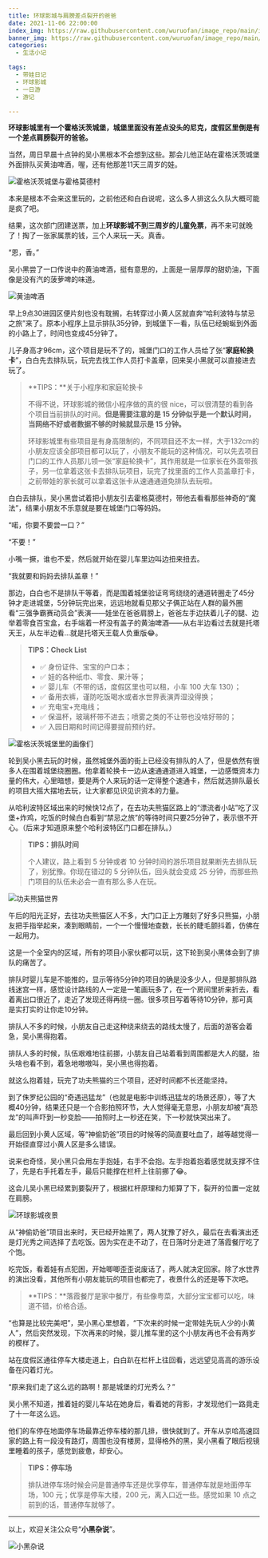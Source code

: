 ```yaml
---
title: 环球影城与肩膀差点裂开的爸爸
date: 2021-11-06 22:00:00
index_img: https://raw.githubusercontent.com/wuruofan/image_repo/main/img/universal-studios-beijing.jpg
banner_img: https://raw.githubusercontent.com/wuruofan/image_repo/main/img/universal-studios-beijing.jpg
categories:
  - 生活小记

tags:
  - 带娃日记
  - 环球影城
  - 一日游
  - 游记

---
```




**环球影城里有一个霍格沃茨城堡，城堡里面没有差点没头的尼克，度假区里倒是有一个差点肩膀裂开的爸爸。**

当然，周日早晨十点钟的吴小黑根本不会想到这些。那会儿他正站在霍格沃茨城堡外面排队买黄油啤酒，喔，还有他那差11天三周岁的娃。


![霍格沃茨城堡与霍格莫德村](https://raw.githubusercontent.com/wuruofan/image_repo/main/img/hogwarts-castle-outsides.jpg)


本来是根本不会来这里玩的，之前他还和白白说呢，这么多人排这么久队大概可能是疯了吧。

结果，这次部门团建送票，加上**环球影城不到三周岁的儿童免票**，再不来可就晚了！掏了一张家属票的钱，三个人来玩一天。真香。



“恩，香。”

吴小黑尝了一口传说中的黄油啤酒，挺有意思的，上面是一层厚厚的甜奶油，下面像是没有汽的菠萝啤的味道。

![黄油啤酒](https://raw.githubusercontent.com/wuruofan/image_repo/main/img/hogwarts-and-butterbeer.jpg)



早上9点30进园区便片刻也没有耽搁，右转穿过小黄人区就直奔“哈利波特与禁忌之旅”来了。原本小程序上显示排队35分钟，到城堡下一看，队伍已经蜿蜒到外面的小路上了，时间也变成45分钟了。

儿子身高才96cm，这个项目是玩不了的，城堡门口的工作人员给了张“**家庭轮换卡**”，白白先去排队玩，玩完去找工作人员打卡盖章，回来吴小黑就可以直接进去玩了。



> **TIPS：**关于小程序和家庭轮换卡
>
> 不得不说，环球影城的微信小程序做的真的很 nice，可以很清楚的看到各个项目当前排队的时间。**但是需要注意的是 15 分钟似乎是一个默认时间，当网络不好或者数据不够的时候就显示是 15 分钟。**
>
> 环球影城里有些项目是有身高限制的，不同项目还不太一样，大于132cm的小朋友应该全部项目都可以玩了，小朋友不能玩的这种情况，可以先去项目门口的工作人员那儿领一张“家庭轮换卡”，其作用就是一位家长在外面带孩子，另一位拿着这张卡去排队玩项目，玩完了找里面的工作人员盖章打卡，之前带娃的家长就可以拿着这张卡从速通通道免排队去玩啦。




白白去排队，吴小黑尝试着把小朋友引去霍格莫德村，带他去看看那些神奇的“魔法”，结果小朋友不乐意就是要在城堡门口等妈妈。



“喏，你要不要尝一口？”

“不要！”

小嘴一撅，谁也不爱，然后就开始在婴儿车里边叫边扭来扭去。

“我就要和妈妈去排队盖章！”



那边，白白也不是排队干等着，而是围着城堡验证弯弯绕绕的通道转圈走了45分钟才走进城堡，5分钟玩完出来，远远地就看见那父子俩正站在人群的最外圈看“三强争霸赛动员会”表演——娃坐在爸爸肩膀上，爸爸左手边扶着儿子的腿、边举着零食百宝盒，右手端着一杯没有盖子的黄油啤酒——从右半边看过去就是托塔天王，从左半边看...就是托塔天王载人负重版😂。



> **TIPS：Check List**
>
> - ✅ 身份证件、宝宝的户口本；
> - ✅ 娃的各种纸巾、零食、果汁等；
> - ✅ 婴儿车（不带的话，度假区里也可以租，小车 100 大车 130）；
> - ✅ 备用衣裤，谨防吃饭喝水或者水世界表演弄湿没得换；
> - ✅ 充电宝+充电线；
> - ✅ 保温杯，玻璃杯带不进去；喷雾之类的不让带也没啥好带的；
> - ✅ 入园日期和时间记得要提前预约好。



![霍格沃茨城堡里的画像们](https://raw.githubusercontent.com/wuruofan/image_repo/main/img/hogwarts-castle-insides.jpg)



轮到吴小黑去玩的时候，虽然城堡外面的街上已经没有排队的人了，但是依然有很多人在围着城堡绕圈圈。他拿着轮换卡一边从速通通道进入城堡，一边感慨资本力量的伟大，心里暗想，要是两个人来玩的话一定得整个速通卡，然后就选排队最长的项目大摇大摆地去玩，让大家都见识见识资本的力量。

从哈利波特区域出来的时候快12点了，在去功夫熊猫区路上的“漂流者小站”吃了汉堡+炸鸡，吃饭的时候白白看到“禁忌之旅”的等待时间只要25分钟了，表示很不开心。（后来才知道原来整个哈利波特区门口都在排队。）



> **TIPS：排队时间**
>
> 个人建议，路上看到 5 分钟或者 10 分钟时间的游乐项目就果断先去排队玩了，别犹豫。你现在错过的 5 分钟队伍，回头就会变成 25 分钟，而那些热门项目的队伍未必会一直有那么多人在玩。



![功夫熊猫世界](https://raw.githubusercontent.com/wuruofan/image_repo/main/img/kong-fu-panda-insides.jpg)


午后的阳光正好，去往功夫熊猫区人不多，大门口正上方雕刻了好多只熊猫，小朋友把手指举起来，凑到眼睛前，一个一个慢慢地查数，长长的睫毛颤抖着，仿佛在一起用力。

这是一个全室内的区域，所有的项目小家伙都可以玩，这下轮到吴小黑体会到了排队的痛苦了。

排队时婴儿车是不能推的，显示等待5分钟的项目的确是没多少人，但是那排队路线迷宫一样，感觉设计路线的人一定是一笔画玩多了，在一个房间里折来折去，看着离出口很近了，走近了发现还得再绕一圈。很多项目写着等待10分钟，那可真是实打实的让你走10分钟。

排队人不多的时候，小朋友自己走这种绕来绕去的路线太慢了，后面的游客会着急，吴小黑得抱着。

排队人多的时候，队伍艰难地往前挪，小朋友自己站着看到周围都是大人的腿，抬头啥也看不到，着急地嗷嗷叫，吴小黑也得抱着。



就这么抱着娃，玩完了功夫熊猫的三个项目，还好时间都不长还能坚持。

到了侏罗纪公园的“奇遇迅猛龙”（也就是电影中训练迅猛龙的场景还原），等了大概40分钟，结果还只是一个合影拍照环节，大人觉得毫无意思，小朋友却被“真恐龙”的叫声吓到一秒变脸——拍照时上一秒还在笑，下一秒就快哭出来了。

最后回到小黄人区域，等“神偷奶爸”项目的时候等的简直要吐血了，越等越觉得一开始径直穿过小黄人区是多么错误。

说来也奇怪，吴小黑只会用左手抱娃，右手不会抱。左手抱着抱着感觉就支撑不住了，先是右手托着左手，最后只能撑在栏杆上往前挪了😂。

这会儿吴小黑已经累到要裂开了，根据杠杆原理和力矩算了下，裂开的位置一定就在肩膀。




![环球影城夜景](https://raw.githubusercontent.com/wuruofan/image_repo/main/img/universal-studios-beijing.jpg)



从“神偷奶爸”项目出来时，天已经开始黑了，两人犹豫了好久，最后在去看演出还是灯光秀之间选择了去吃饭。因为实在走不动了，在日落时分走进了落霞餐厅吃了个饱。

吃完饭，看着娃有点犯困，开始唧唧歪歪说废话了，两人就决定回家。除了水世界的演出没看，其他所有小朋友能玩的项目也都完了，夜景什么的还是等下次吧。

> **TIPS：**落霞餐厅是家中餐厅，有些像粤菜，大部分宝宝都可以吃，味道不错，价格合适。



“也算是比较完美吧”，吴小黑心里想着，“下次来的时候一定带娃先玩人少的小黄人”，然后突然发现，下次再来的时候，婴儿推车里的这个小朋友再也不会有两岁的模样了。



站在度假区通往停车大楼走道上，白白趴在栏杆上往回看，远远望见高高的游乐设备在闪着灯光。

“原来我们走了这么远的路啊！那是城堡的灯光秀么？”



吴小黑不知道，推着娃的婴儿车站在她身后，看着她的背影，才发现他们一路竟走了十一年这么远。

他们的车停在地面停车场最靠近停车楼的那几排，很快就到了。开车从京哈高速回家的路上有一段没有路灯，周围也没有楼房，显得格外的黑，吴小黑看了眼后视镜里睡着的孩子，感觉到疲惫，却安心。




> **TIPS：停车场**
>
> 排队进停车场时候会问是普通停车还是优享停车，普通停车就是地面停车场，100 元；优享是停车大楼，200 元，离入口近一些。感觉如果 10 点之前到的话，普通停车就够了。

<p>

---

<p>

以上，欢迎关注公众号“**小黑杂说**”。

<p>

![小黑杂说](https://raw.githubusercontent.com/wuruofan/wuruofan.github.io/master/img/qr-wechat-large.png)
